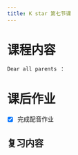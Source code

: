 ```yaml
---
title: K star 第七节课
---
```


# 课程内容

```bash
Dear all parents ：
```

# 课后作业

- [x] 完成配音作业[]()

## 复习内容
